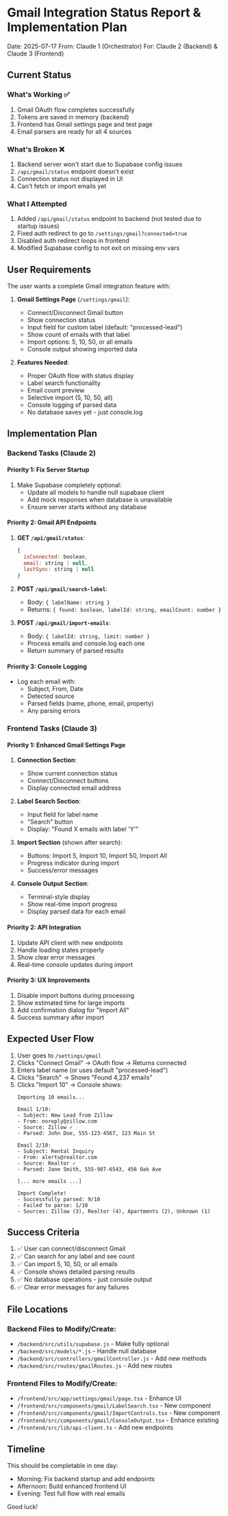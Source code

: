 # Gmail Integration Status Report & Implementation Plan

Date: 2025-07-17
From: Claude 1 (Orchestrator)
For: Claude 2 (Backend) & Claude 3 (Frontend)

## Current Status

### What's Working ✅
1. Gmail OAuth flow completes successfully
2. Tokens are saved in memory (backend)
3. Frontend has Gmail settings page and test page
4. Email parsers are ready for all 4 sources

### What's Broken ❌
1. Backend server won't start due to Supabase config issues
2. `/api/gmail/status` endpoint doesn't exist
3. Connection status not displayed in UI
4. Can't fetch or import emails yet

### What I Attempted
1. Added `/api/gmail/status` endpoint to backend (not tested due to startup issues)
2. Fixed auth redirect to go to `/settings/gmail?connected=true`
3. Disabled auth redirect loops in frontend
4. Modified Supabase config to not exit on missing env vars

## User Requirements

The user wants a complete Gmail integration feature with:

1. **Gmail Settings Page** (`/settings/gmail`):
   - Connect/Disconnect Gmail button
   - Show connection status
   - Input field for custom label (default: "processed-lead")
   - Show count of emails with that label
   - Import options: 5, 10, 50, or all emails
   - Console output showing imported data

2. **Features Needed**:
   - Proper OAuth flow with status display
   - Label search functionality
   - Email count preview
   - Selective import (5, 10, 50, all)
   - Console logging of parsed data
   - No database saves yet - just console.log

## Implementation Plan

### Backend Tasks (Claude 2)

#### Priority 1: Fix Server Startup
1. Make Supabase completely optional:
   - Update all models to handle null supabase client
   - Add mock responses when database is unavailable
   - Ensure server starts without any database

#### Priority 2: Gmail API Endpoints
1. **GET `/api/gmail/status`**:
   ```javascript
   {
     isConnected: boolean,
     email: string | null,
     lastSync: string | null
   }
   ```

2. **POST `/api/gmail/search-label`**:
   - Body: `{ labelName: string }`
   - Returns: `{ found: boolean, labelId: string, emailCount: number }`

3. **POST `/api/gmail/import-emails`**:
   - Body: `{ labelId: string, limit: number }`
   - Process emails and console.log each one
   - Return summary of parsed results

#### Priority 3: Console Logging
- Log each email with:
  - Subject, From, Date
  - Detected source
  - Parsed fields (name, phone, email, property)
  - Any parsing errors

### Frontend Tasks (Claude 3)

#### Priority 1: Enhanced Gmail Settings Page
1. **Connection Section**:
   - Show current connection status
   - Connect/Disconnect buttons
   - Display connected email address

2. **Label Search Section**:
   - Input field for label name
   - "Search" button
   - Display: "Found X emails with label 'Y'"

3. **Import Section** (shown after search):
   - Buttons: Import 5, Import 10, Import 50, Import All
   - Progress indicator during import
   - Success/error messages

4. **Console Output Section**:
   - Terminal-style display
   - Show real-time import progress
   - Display parsed data for each email

#### Priority 2: API Integration
1. Update API client with new endpoints
2. Handle loading states properly
3. Show clear error messages
4. Real-time console updates during import

#### Priority 3: UX Improvements
1. Disable import buttons during processing
2. Show estimated time for large imports
3. Add confirmation dialog for "Import All"
4. Success summary after import

## Expected User Flow

1. User goes to `/settings/gmail`
2. Clicks "Connect Gmail" → OAuth flow → Returns connected
3. Enters label name (or uses default "processed-lead")
4. Clicks "Search" → Shows "Found 4,237 emails"
5. Clicks "Import 10" → Console shows:
   ```
   Importing 10 emails...
   
   Email 1/10:
   - Subject: New Lead from Zillow
   - From: noreply@zillow.com
   - Source: Zillow ✓
   - Parsed: John Doe, 555-123-4567, 123 Main St
   
   Email 2/10:
   - Subject: Rental Inquiry
   - From: alerts@realtor.com
   - Source: Realtor ✓
   - Parsed: Jane Smith, 555-987-6543, 456 Oak Ave
   
   [... more emails ...]
   
   Import Complete!
   - Successfully parsed: 9/10
   - Failed to parse: 1/10
   - Sources: Zillow (3), Realtor (4), Apartments (2), Unknown (1)
   ```

## Success Criteria

1. ✅ User can connect/disconnect Gmail
2. ✅ Can search for any label and see count
3. ✅ Can import 5, 10, 50, or all emails
4. ✅ Console shows detailed parsing results
5. ✅ No database operations - just console output
6. ✅ Clear error messages for any failures

## File Locations

### Backend Files to Modify/Create:
- `/backend/src/utils/supabase.js` - Make fully optional
- `/backend/src/models/*.js` - Handle null database
- `/backend/src/controllers/gmailController.js` - Add new methods
- `/backend/src/routes/gmailRoutes.js` - Add new routes

### Frontend Files to Modify/Create:
- `/frontend/src/app/settings/gmail/page.tsx` - Enhance UI
- `/frontend/src/components/gmail/LabelSearch.tsx` - New component
- `/frontend/src/components/gmail/ImportControls.tsx` - New component
- `/frontend/src/components/gmail/ConsoleOutput.tsx` - Enhance existing
- `/frontend/src/lib/api-client.ts` - Add new endpoints

## Timeline

This should be completable in one day:
- Morning: Fix backend startup and add endpoints
- Afternoon: Build enhanced frontend UI
- Evening: Test full flow with real emails

Good luck!